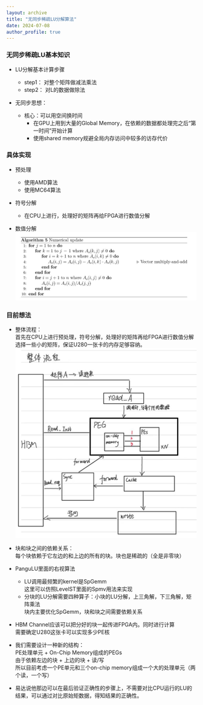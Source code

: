 ```yaml
---
layout: archive
title: "无同步稀疏LU分解算法"
date: 2024-07-08
author_profile: true
---
```



### 无同步稀疏LU基本知识

- LU分解基本计算步骤
  - step1： 对整个矩阵做减法乘法
  - step2： 对L的数据做除法

- 无同步思想：
  - 核心：可以用空间换时间
    - 在GPU上用到大量的Global Memory，在依赖的数据都处理完之后“第一时间”开始计算
    - 使用shared memory规避全局内存访问中较多的访存代价

### 具体实现
- 预处理
  - 使用AMD算法
  - 使用MC64算法
  
- 符号分解
  - 在CPU上进行，处理好的矩阵再给FPGA进行数值分解

- 数值分解
![数值分解算法](../images/numerical.jpg)


### 目前想法
- 整体流程：  
  首先在CPU上进行预处理，符号分解，处理好的矩阵再给FPGA进行数值分解  
  选择一些小的矩阵，保证U280一张卡的内存足够容纳。
  ![数据通路](../images/datapath.jpg)

- 块和块之间的依赖关系：  
  每个块依赖于它左边的和上边的所有的块。块也是稀疏的（全是非零块）

- PanguLU里面的右视算法   
  - LU调用最频繁的kernel是SpGemm  
  这里可以仿照LevelST里面的Spmv用法来实现  
  - 分块的LU分解需要四种算子：小块的LU分解，上三角解，下三角解，矩阵乘法   
  块内主要优化SpGemm，块和块之间需要依赖关系

- HBM Channel应该可以把分好的块一起传进FPGA内。同时进行计算  
  需要确定U280这张卡可以实现多少PE核

- 我们需要设计一种新的结构：  
  PE处理单元 + On-Chip Memory组成的PEGs  
  由于依赖左边的块 + 上边的块 + 读/写  
  所以目前考虑一个PE单元和三个on-chip memory组成一个大的处理单元（两个读，一个写）  

- 易达说他那边可以在最后验证正确性的步骤上，不需要对比CPU运行的LU的结果，可以通过对比原始矩数据，得知结果的正确性。
